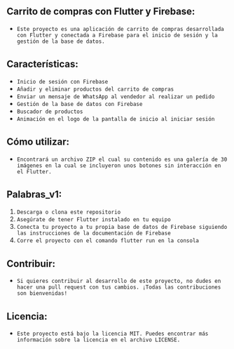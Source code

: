 ## Carrito de compras con Flutter y Firebase:

- `Este proyecto es una aplicación de carrito de compras desarrollada con Flutter y conectada a Firebase para el inicio de sesión y la gestión de la base de datos.`

###### 
## Características:
- `Inicio de sesión con Firebase`
- `Añadir y eliminar productos del carrito de compras`
- `Enviar un mensaje de WhatsApp al vendedor al realizar un pedido`
- `Gestión de la base de datos con Firebase`
- `Buscador de productos`
- `Animación en el logo de la pantalla de inicio al iniciar sesión`

###### 
## Cómo utilizar:
- `Encontrará un archivo ZIP el cual su contenido es una galería de 30 imágenes en la cual se incluyeron unos botones sin interacción en el Flutter.`

###### 
## Palabras_v1:
1. `Descarga o clona este repositorio`
2. `Asegúrate de tener Flutter instalado en tu equipo`
3. `Conecta tu proyecto a tu propia base de datos de Firebase siguiendo las instrucciones de la documentación de Firebase`
4. `Corre el proyecto con el comando flutter run en la consola`

###### 
## Contribuir:
- `Si quieres contribuir al desarrollo de este proyecto, no dudes en hacer una pull request con tus cambios. ¡Todas las contribuciones son bienvenidas!`

###### 
## Licencia:
- `Este proyecto está bajo la licencia MIT. Puedes encontrar más información sobre la licencia en el archivo LICENSE.`
